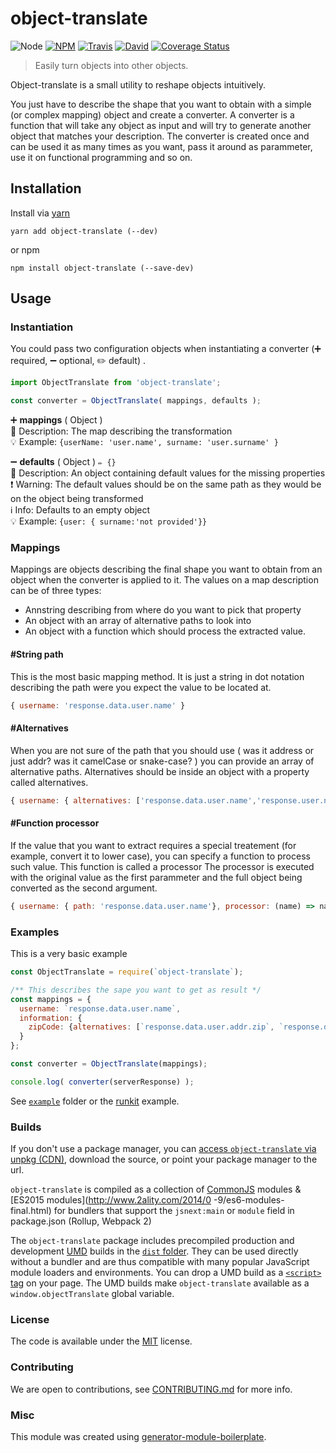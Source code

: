 # object-translate

![Node](https://img.shields.io/node/v/object-translate.svg?style=flat-square)
[![NPM](https://img.shields.io/npm/v/object-translate.svg?style=flat-square)](https://www.npmjs.com/package/object-translate)
[![Travis](https://img.shields.io/travis/danielo515/object-translate/master.svg?style=flat-square)](https://travis-ci.org/danielo515/object-translate)
[![David](https://img.shields.io/david/danielo515/object-translate.svg?style=flat-square)](https://david-dm.org/danielo515/object-translate)
[![Coverage Status](https://img.shields.io/coveralls/danielo515/object-translate.svg?style=flat-square)](https://coveralls.io/github/danielo515/object-translate)

> Easily turn objects into other objects.

Object-translate is a small utility to reshape objects intuitively.

You just have to describe the shape that you want to obtain with a simple (or complex mapping) object and create a converter.
A converter is a function that will take any object as input and will try to generate another object that matches your description.
The converter is created once and can be used it as many times as you want, pass it around as parammeter,
use it on functional programming and so on.


## Installation

Install via [yarn](https://github.com/yarnpkg/yarn)

	yarn add object-translate (--dev)

or npm

	npm install object-translate (--save-dev)


## Usage

### Instantiation

You could pass two configuration objects when instantiating a converter (➕ required, ➖ optional, ✏️ default) .

```js
import ObjectTranslate from 'object-translate';

const converter = ObjectTranslate( mappings, defaults );
```

➕  **mappings** ( Object )
<br/> 📝 Description: The map describing the transformation
<br/> 💡 Example: `{userName: 'user.name', surname: 'user.surname' }`

➖ **defaults** ( Object ) ` ✏️ {} `
<br/> 📝 Description: An object containing default values for the missing properties
<br/> ❗️ Warning: The default values should be on the same path as they would be on the object being transformed
<br/> ℹ️ Info: Defaults to an empty object
<br/> 💡 Example: `{user: { surname:'not provided'}}`

### Mappings

Mappings are objects describing the final shape you want to obtain from an object when the converter is applied to it.
The values on a map description can be of three types:

 - Annstring describing from where do you want to pick that property
 - An object with an array of alternative paths to look into
 - An object with a function which should process the extracted value.

#### #String path

This is the most basic mapping method. It is just a string in dot notation describing the path were you expect
the value to be located at.

```js
{ username: 'response.data.user.name' }
```

#### #Alternatives

When you are not sure of the path that you should use ( was it address or just addr? was it camelCase or snake-case? )
you can provide an array of alternative paths.
Alternatives should be inside an object with a property called alternatives.

```js
{ username: { alternatives: ['response.data.user.name','response.user.name', 'response.data.user.Name'] } }
```

#### #Function processor

If the value that you want to extract requires a special treatement (for example, convert it to lower case),
you can specify a function to process such value. This function is called a processor
The processor is executed with the original value as the first parammeter and the full object
being converted as the second argument.

```js
{ username: { path: 'response.data.user.name'}, processor: (name) => name.toLowerCase()}
```

### Examples

This is a very basic example

```js
const ObjectTranslate = require(`object-translate`);

/** This describes the sape you want to get as result */
const mappings = {
  username: `response.data.user.name`,
  information: {
    zipCode: {alternatives: [`response.data.user.addr.zip`, `response.data.user.address.zip`]}
  }
};

const converter = ObjectTranslate(mappings);

console.log( converter(serverResponse) );
```

See [`example`](example/script.js) folder or the [runkit](https://runkit.com/danielo515/object-translate) example.

### Builds

If you don't use a package manager, you can [access `object-translate` via unpkg (CDN)](https://unpkg.com/object-translate/), download the source, or point your package manager to the url.

`object-translate` is compiled as a collection of [CommonJS](http://webpack.github.io/docs/commonjs.html) modules & [ES2015 modules](http://www.2ality.com/2014/0
  -9/es6-modules-final.html) for bundlers that support the `jsnext:main` or `module` field in package.json (Rollup, Webpack 2)

The `object-translate` package includes precompiled production and development [UMD](https://github.com/umdjs/umd) builds in the [`dist` folder](https://unpkg.com/object-translate/dist/). They can be used directly without a bundler and are thus compatible with many popular JavaScript module loaders and environments. You can drop a UMD build as a [`<script>` tag](https://unpkg.com/object-translate) on your page. The UMD builds make `object-translate` available as a `window.objectTranslate` global variable.

### License

The code is available under the [MIT](LICENSE) license.

### Contributing

We are open to contributions, see [CONTRIBUTING.md](CONTRIBUTING.md) for more info.

### Misc

This module was created using [generator-module-boilerplate](https://github.com/duivvv/generator-module-boilerplate).
